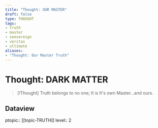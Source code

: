 ```yaml
---
title: "Thought: OUR MASTER"
draft: false
type: THOUGHT
tags:
- truth
- master
- seovereign
- veritas
- ultimate
aliases:
- "Thought: Our Master Truth"
---
```

# Thought: DARK MATTER
> [!Thought]
> Truth belongs to no one; It is It's own Master...and ours.

## Dataview
ptopic:: [[topic-TRUTH]]
level:: 2